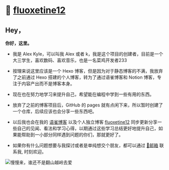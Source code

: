 
# 🎨 [fluoxetine12](https://fluoxetine12.icu/)

## Hey，

**你好，这里。**

- 我是 Alex Kyle，可以叫我 Alex 或者 k，我是这个项目的创建者，目前是一个大三学生，喜欢数码、喜欢音乐，也是一名菜鸡开发者233


- 按理来说这里应该是一个 Hexo 博客，但是因为对于静态博客的不满，我放弃了之前通过 Hexo 搭建的个人博客，转为了通过语雀博客和 Notion 博客，专注于内容产出而不是博客本身。

- 现在也在努力地学习来提升自己，希望能在编程中学到一些有用的东西。

- 放弃了之前的博客项目后，GitHub 的 pages 就有点闲下来，所以暂时创建了一个仓库，后续应该也会分享一些东西吧。


- 以后我也会在我的 [语雀博客](https://www.yuque.com/congjinyebai/alexkyle) 以及个人独立博客 [fluoxetine12](https://fluoxetine12.icu/) 同步更新分享一些自己的见闻、看法和学习心得，以期通过这些学习总结更好地提升自己，如果能帮助到一小部分同样遇到问题的你们，那就更好了。


- 如果你有什么问题想要与我探讨或者是单纯想交个朋友，都可以通过 [📧邮箱](mailto:alexkyle@congjinyebaiya.wang) 联系我, 时刻欢迎。


![慢慢来，谁还不是翻山越岭去爱](https://static.congjinyebaiya.wang//20201230000215.JPG)


